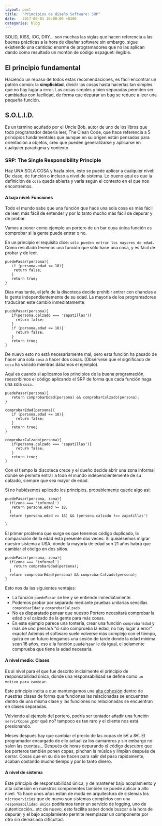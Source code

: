 ```yaml
---
layout: post
title:  "Principios de diseño Software: SRP"
date:   2017-06-01 16:00:00 +0100
categories: blog
---
```


SOLID, KISS, IOC, DRY... son muchas las siglas que hacen referencia a las buenas prácticas a la hora de diseñar software sin embargo, sigue existiendo una cantidad enorme de programadores que no las aplican dando como resultado un montón de código espagueti ilegible.

## El principio fundamental
Haciendo un repaso de todos estas recomendaciones, es fácil encontrar un patrón común: la **simplicidad**, dividir las cosas hasta hacerlas tan simples que no hay lugar a error. Las cosas simples y bien separadas permiten ser cambiadas con facilidad, de forma que depurar un bug se reduce a leer una pequeña función.

## S.O.L.I.D.
Es un término acuñado por el Uncle Bob, autor de uno de los libros que todo programador debería leer, The Clean Code, que hace referencia a 5 principios fundamentales que aunque en su origen están pensados para orientación a objetos, creo que pueden generalizarse y aplicarse en cualquier paradigma y contexto.

### SRP: The Single Responsibility Principle

Haz UNA SOLA COSA y hazla bien, esto se puede aplicar a cualquier nivel: De clase, de función o incluso a nivel de sistema. Lo bueno aquí es que la definición de `cosa` queda abierta y varía según el contexto en el que nos encontremos.

#### A bajo nivel: Funciones

Todo el mundo sabe que una función que hace una sola cosa es más fácil de leer, más fácil de entender y por lo tanto mucho más fácil de depurar y de probar.

Vamos a poner como ejemplo un portero de un bar cuya única función es comprobar si la gente puede entrar o no.

En un principio el requisito dice: `sólo pueden entrar los mayores de edad.` Como resultado tenemos una función que sólo hace una cosa, y es fácil de probar y de leer.

```
puedePasar(persona){
   if (persona.edad <= 18){
	return false;
   }
   return true;
}
```

Días mas tarde, el jefe de la discoteca decide prohibir entrar con chanclas a la gente independientemente de su edad. La mayoría de los programadores traducirán este cambio inmediatamente:

```
puedePasar(persona){
   if(persona.calzado === 'zapatillas'){
     return false;
   }
   if (persona.edad <= 18){
	 return false;
   }
   return true;
}
```

De nuevo esto no está necesariamente mal, pero esta función ha pasado de hacer una sola `cosa`  a hacer dos cosas. (Obsérvese que el significado de `cosa` ha variado mientras dábamos el ejemplo).

Aquí es cuando si aplicamos los principios de la buena programación, reescribimos el código aplicando el SRP de forma que cada función haga una sola `cosa`.

```
puedePasar(persona){
   return comprobarEdad(persona) && comprobarCalzado(persona);
}

comprobarEdad(persona){
   if (persona.edad <= 18){
	 return false;
   }
   return true;
}

comprobarCalzado(persona){
   if(persona.calzado === 'zapatillas'){
     return false;
   }
   return true;
}
```

Con el tiempo la discoteca crece y el dueño decide abrir una zona informal donde se permite entrar a todo el mundo independientemente de su calzado, siempre que sea mayor de edad.

Si no hubiésemos aplicado los principios, probablemente quede algo asi:

```
puedePasar(persona, zona){
  if(zona === 'informal')
   return persona.edad >= 18;
  }
  return (persona.edad >= 18) && (persona.calzado !== zapatillas')

}
```
El primer problema que surge es que tenemos código duplicado,  la comparación de la edad esta presente dos veces. Si quisiésemos migrar nuestro sistema a USA, donde la mayoría de edad son 21 años habrá que cambiar el código en dos sitios.

```
puedePasar(persona, zona){
  if(zona === 'informal')
    return comprobarEdad(persona);
  }
  return comprobarEdad(persona) && comprobarCalzado(persona);
}
```

Esto nos da las siguientes ventajas:

* La función `puedePasar` se lee y se entiende inmediatamente.
* Podemos probar por separado  mediante pruebas unitarias sencillas `comprobarEdad` y `comprobarCalzado`
* No es disparatado pensar que nuestro Portero necesitará comprobar la edad o el calzado de la gente para más cosas.
* En este ejemplo parece una tontería, crear una función `comprobarEdad` y más de uno pensará "si sólo comprueba la edad, no hay lugar a error"  exacto! Además el software suele volverse más complejo con el tiempo, quizá en un futuro tengamos una sesión de tarde donde la edad mínima sean 16 años, eso a la función `puedePasar` le da igual, el solamente comprueba que tiene la edad necesaria.

#### A nivel medio: Clases

Es al nivel para el que fue descrito inicialmente el principio de responsabilidad única, donde una responsabilidad se define como `un motivo para cambiar`.

Este principio incita a que mantengamos una [alta cohesión](https://es.wikipedia.org/wiki/GRASP#Alta_cohesi.C3.B3n_y_bajo_acoplamiento) dentro de nuestras clases de forma que funciones las relacionadas se encuentran dentro de una misma clase y las funciones no relacionadas se encuentran en clases separadas.

Volviendo al ejemplo del portero, podría ser tentador añadir una función `servirCopas` ¿por qué no? tampoco es tan raro y el cliente nos está presionando.

Meses después hay que cambiar el precio de las copas de 5€ a 8€.  El programador encargado de ello actualiza los camareros y sin embargo no salen las cuentas... Después de horas depurando el código descubre que los porteros también ponen copas, pinchan la música y limpian después de cerrar. Cosas que en su día se hacen para salir del paso rápidamente, acaban costando mucho tiempo y por lo tanto dinero.

#### A nivel de sistema
Este principio de responsabilidad única, y de mantener bajo acoplamiento y alta cohesión en nuestros componentes también se puede aplicar a alto nivel. Ya hace unos años están de moda en arquitectura de sistemas los `microservicios` que de nuevo son sistemas completos con una `responsabilidad única` podríamos tener un servicio de logging, uno de autenticación...etc de nuevo, esto facilita saber donde buscar a la hora de depurar, y el bajo acoplamiento permite reemplazar un componente por otro sin demasiada dificultad.
